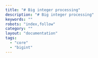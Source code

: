 ```yaml
---
title: "# Big integer processing"
description: "# Big integer processing"
keywords: ""
robots: "index,follow"
category: ""
layout: "documentation"
tags:
  - "core"
  - "bigint"
---
```

